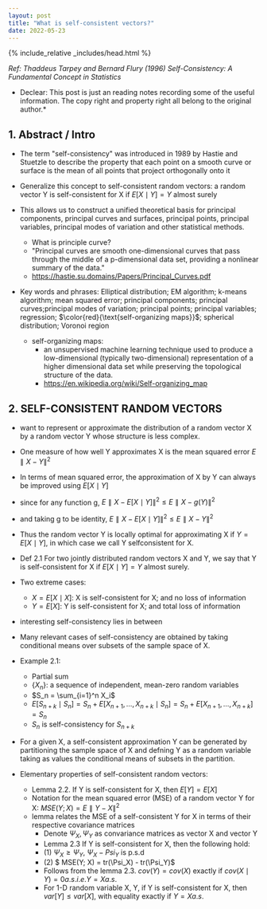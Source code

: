 ```yaml
---
layout: post
title: "What is self-consistent vectors?"
date: 2022-05-23
---
```

{% include_relative _includes/head.html %}

*Ref: Thaddeus Tarpey and Bernard Flury (1996) Self-Consistency: A Fundamental Concept in Statistics*
* Declear: This post is just an reading notes recording some of the useful information. The copy right and property right all belong to the original author.*


## 1. Abstract / Intro

* The term "self-consistency" was introduced in 1989 by Hastie and Stuetzle to describe the property that each point on a smooth curve or surface is the mean of all points that project orthogonally onto it
* Generalize this concept to self-consistent random vectors: a random vector Y is self-consistent for X if $E[X \mid Y] = Y$ almost surely
* This allows us to construct a unified theoretical basis for principal components, principal curves and surfaces, principal points, principal variables, principal modes of variation and other statistical methods.

  - What is principle curve? 
  - "Principal curves are smooth one-dimensional curves that pass through the middle of a p-dimensional data set, providing a nonlinear summary of the data."
  - https://hastie.su.domains/Papers/Principal_Curves.pdf

* Key words and phrases: Elliptical distribution; EM algorithm; k-means algorithm; mean squared error; 
principal components; principal curves;principal modes of variation; principal points; principal variables; regression;
$\color{red}{\text{self-organizing maps}}$; spherical distribution; Voronoi region

  * self-organizing maps: 
    - an unsupervised machine learning technique used to produce a low-dimensional (typically two-dimensional) representation of a higher dimensional data set while preserving the topological structure of the data.
    - https://en.wikipedia.org/wiki/Self-organizing_map


## 2. SELF-CONSISTENT RANDOM VECTORS

* want to represent or approximate the distribution of a random vector X by a random vector Y whose structure is less complex.
* One measure of how well Y approximates X is the mean squared error $E \parallel X-Y \parallel ^2$
* In terms of mean squared error, the approximation of X by Y can always be improved using $E[X \mid Y]$
* since for any function g, $E \parallel X - E[X \mid Y] \parallel^2 \leq E \parallel X - g(Y) \parallel^2$
* and taking g to be identity, $E \parallel X - E[X \mid Y] \parallel^2 \leq E \parallel X - Y \parallel^2$
* Thus the random vector Y is locally optimal for approximating X if $Y = E[X \mid Y]$, in which case we call Y selfconsistent for X.

* Def 2.1 For two jointly distributed random vectors X and Y, we say that Y is self-consistent for X if $E [X \mid Y] = Y$ almost surely.

* Two extreme cases: 
  - $X = E[X \mid X]$: X is self-consistent for X; and no loss of information
  - $Y = E[X]$: Y is self-consistent for X; and total loss of information

* interesting self-consistency lies in between
* Many relevant cases of self-consistency are obtained by taking conditional means over subsets of the sample space of X.


* Example 2.1: 
  - Partial sum
  - $\{X_n \}$: a sequence of independent, mean-zero random variables
  - $S_n = \sum_{i=1}^n X_i$
  - $E[S_{n+k} \mid S_n] = S_n + E[X_{n+1}, \dots, X_{n+k} \mid S_n] = S_n + E[X_{n+1}, \dots, X_{n+k}] = S_n$
  - $S_n$ is self-consistency for $S_{n+k}$ 


* For a given X, a self-consistent approximation Y can be generated by partitioning the sample space
of X and defning Y as a random variable taking as values the conditional means of subsets in the partition.

* Elementary properties of self-consistent random vectors:
  - Lemma 2.2. If Y is self-consistent for X, then $E[Y] = E[X]$
  - Notation for the mean squared error (MSE) of a random vector Y for X: $MSE(Y;X) = E \parallel Y - X \parallel ^2$
  - lemma relates the MSE of a self-consistent Y for X in terms of their respective covariance matrices
    * Denote $\Psi_X, \Psi_Y$ as convariance matrices as vector X and vector Y
    * Lemma 2.3 If Y is self-consistent for X, then the following hold:
    * (1) $\Psi_X \geq \Psi_Y$, $\Psi_X - Psi_Y$ is p.s.d
    * (2) $ MSE(Y; X) = tr(\Psi_X) - tr(\Psi_Y)$
    * Follows from the lemma 2.3. $cov(Y) = cov(X)$ exactly if $cov(X \mid Y) = 0 a.s. i.e. Y = X a.s.$
    * For 1-D random variable X, Y, if Y is self-consistent for X, then $var[Y] \leq var[X]$, with equality exactly if $Y = X a.s.$






